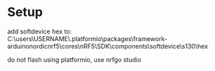 # Setup
add softdevice hex to:
C:\users\USERNAME\\.platformio\packages\framework-arduinonordicnrf5\cores\nRF5\SDK\components\softdevice\s130\hex

do not flash using platformio, use nrfgo studio
